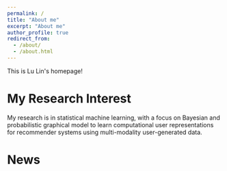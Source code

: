 ```yaml
---
permalink: /
title: "About me"
excerpt: "About me"
author_profile: true
redirect_from: 
  - /about/
  - /about.html
---
```


This is Lu Lin's homepage!

My Research Interest
=====
My research is in statistical machine learning, with a focus on Bayesian and probabilistic graphical model to learn computational user representations for recommender systems using multi-modality user-generated data.

News
=====